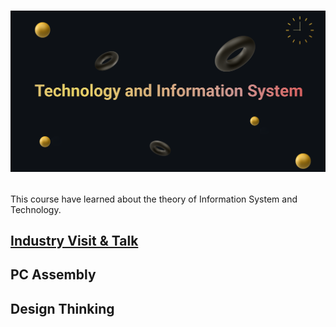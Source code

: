 <h1>
<p align=”center”>
<img width=”200" height=”200" src="https://github.com/SabrinaHeng/Technology-Information-System/blob/main/Make%20your%20README%20(1).png" alt=”my banner”>
</p>
</h1>

This course have learned about the theory of Information System and Technology.

<h2>
  
  [Industry Visit & Talk](https://github.com/SabrinaHeng/Technology-Information-System/blob/main/Assignment/Career%20Development%20Poster.pdf)

</h2>

<h2>
  
  PC Assembly

</h2>

<h2>

  Design Thinking

</h2>
